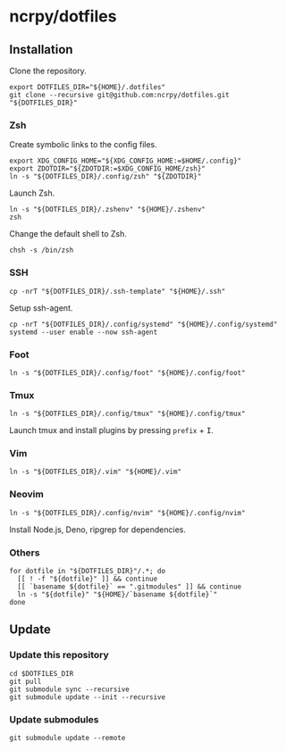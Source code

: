 # ncrpy/dotfiles

## Installation

Clone the repository.

```console
export DOTFILES_DIR="${HOME}/.dotfiles"
git clone --recursive git@github.com:ncrpy/dotfiles.git "${DOTFILES_DIR}"
```

### Zsh

Create symbolic links to the config files.

```console
export XDG_CONFIG_HOME="${XDG_CONFIG_HOME:=$HOME/.config}"
export ZDOTDIR="${ZDOTDIR:=$XDG_CONFIG_HOME/zsh}"
ln -s "${DOTFILES_DIR}/.config/zsh" "${ZDOTDIR}"
```

Launch Zsh.

```console
ln -s "${DOTFILES_DIR}/.zshenv" "${HOME}/.zshenv"
zsh
```

Change the default shell to Zsh.

```console
chsh -s /bin/zsh
```

### SSH

```console
cp -nrT "${DOTFILES_DIR}/.ssh-template" "${HOME}/.ssh"
```

Setup ssh-agent.

```console
cp -nrT "${DOTFILES_DIR}/.config/systemd" "${HOME}/.config/systemd"
systemd --user enable --now ssh-agent
```

### Foot

```console
ln -s "${DOTFILES_DIR}/.config/foot" "${HOME}/.config/foot"
```

### Tmux

```console
ln -s "${DOTFILES_DIR}/.config/tmux" "${HOME}/.config/tmux"
```
Launch tmux and install plugins by pressing `prefix` + <kbd>I</kbd>.

### Vim

```console
ln -s "${DOTFILES_DIR}/.vim" "${HOME}/.vim"
```

### Neovim

```console
ln -s "${DOTFILES_DIR}/.config/nvim" "${HOME}/.config/nvim"
```
Install Node.js, Deno, ripgrep for dependencies.

### Others

```console
for dotfile in "${DOTFILES_DIR}"/.*; do
  [[ ! -f "${dotfile}" ]] && continue
  [[ `basename ${dotfile}` == ".gitmodules" ]] && continue
  ln -s "${dotfile}" "${HOME}/`basename ${dotfile}`"
done
```

## Update

### Update this repository

```console
cd $DOTFILES_DIR
git pull
git submodule sync --recursive
git submodule update --init --recursive
```

### Update submodules

```console
git submodule update --remote
```
